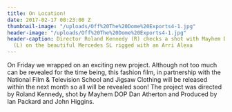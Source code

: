 ```yaml
---
title: On Location!
date: 2017-02-17 08:23:00 Z
thumbnail-image: "/uploads/Off%20The%20Dome%20Exports4-1.jpg"
header-image: "/uploads/Off%20The%20Dome%20Exports4-1.jpg"
header-caption: Director Roland Kennedy (R) checks a shot with Mayhem DOP Dan Atherton
  (L) on the beautiful Mercedes SL rigged with an Arri Alexa
---
```


On Friday we wrapped on an exciting new project. Although not too much can be revealed for the time being, this fashion film, in partnership with the National Film & Television School and Jigsaw Clothing will be released within the next month so all will be revealed soon! The project was directed by Roland Kennedy, shot by Mayhem DOP Dan Atherton and Produced by Ian Packard and John Higgins.